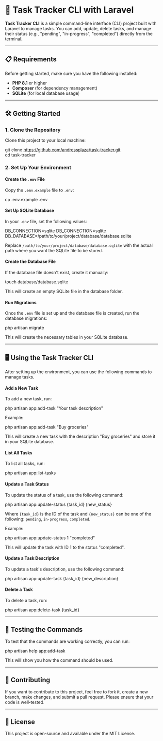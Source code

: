 # 🚀 Task Tracker CLI with Laravel

**Task Tracker CLI** is a simple command-line interface (CLI) project built with Laravel to manage tasks. You can add, update, delete tasks, and manage their status (e.g., "pending", "in-progress", "completed") directly from the terminal.

---

## 📋 Requirements

Before getting started, make sure you have the following installed:

- **PHP 8.1** or higher
- **Composer** (for dependency management)
- **SQLite** (for local database usage)

---

## 🛠️ Getting Started

### 1. Clone the Repository

Clone this project to your local machine:

git clone https://github.com/andressplaza/task-tracker.git  
cd task-tracker

### 2. Set Up Your Environment

#### Create the `.env` File

Copy the `.env.example` file to `.env`:

cp .env.example .env

#### Set Up SQLite Database

In your `.env` file, set the following values:

DB_CONNECTION=sqlite
DB_CONNECTION=sqlite DB_DATABASE=/path/to/your/project/database/database.sqlite

Replace `/path/to/your/project/database/database.sqlite` with the actual path where you want the SQLite file to be stored.

#### Create the Database File

If the database file doesn't exist, create it manually:

touch database/database.sqlite

This will create an empty SQLite file in the database folder.

#### Run Migrations

Once the `.env` file is set up and the database file is created, run the database migrations:

php artisan migrate

This will create the necessary tables in your SQLite database.

---

## 🖥️ Using the Task Tracker CLI

After setting up the environment, you can use the following commands to manage tasks.

#### Add a New Task

To add a new task, run:

php artisan app:add-task "Your task description"

Example:

php artisan app:add-task "Buy groceries"

This will create a new task with the description "Buy groceries" and store it in your SQLite database.

#### List All Tasks

To list all tasks, run:

php artisan app:list-tasks

#### Update a Task Status

To update the status of a task, use the following command:

php artisan app:update-status {task_id} {new_status}

Where `{task_id}` is the ID of the task and `{new_status}` can be one of the following: `pending`, `in-progress`, `completed`.

Example:

php artisan app:update-status 1 "completed"

This will update the task with ID 1 to the status "completed".

#### Update a Task Description

To update a task's description, use the following command:

php artisan app:update-task {task_id} {new_description}

#### Delete a Task

To delete a task, run:

php artisan app:delete-task {task_id}

---

## 🧪 Testing the Commands

To test that the commands are working correctly, you can run:

php artisan help app:add-task

This will show you how the command should be used.

---

## 🤝 Contributing

If you want to contribute to this project, feel free to fork it, create a new branch, make changes, and submit a pull request. Please ensure that your code is well-tested.

---

## 📄 License

This project is open-source and available under the MIT License.
